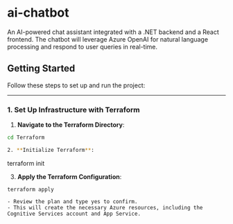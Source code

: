# ai-chatbot
An AI-powered chat assistant integrated with a .NET backend and a React frontend. The chatbot will leverage Azure OpenAI for natural language processing and respond to user queries in real-time.

## Getting Started

Follow these steps to set up and run the project:

---

### 1. Set Up Infrastructure with Terraform

1. **Navigate to the Terraform Directory**:
  ```bash
  cd Terraform

2. **Initialize Terraform**:
  ```
  terraform init

3. **Apply the Terraform Configuration**:
  ```
  terraform apply

  - Review the plan and type yes to confirm.
  - This will create the necessary Azure resources, including the Cognitive Services account and App Service.